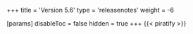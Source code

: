 +++
title = 'Version 5.6'
type = 'releasenotes'
weight = -6

[params]
  disableToc = false
  hidden = true
+++
{{< piratify >}}
